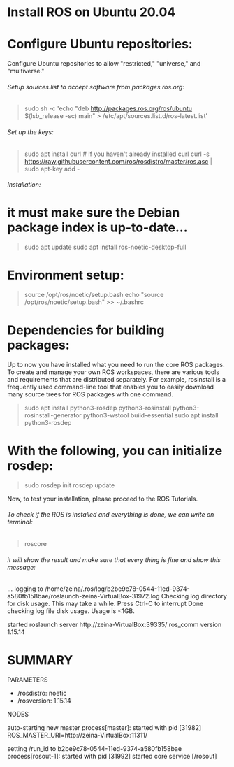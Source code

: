 # Install ROS on Ubuntu 20.04

# Configure  Ubuntu repositories:

Configure  Ubuntu repositories to allow "restricted," "universe," and "multiverse."


###### Setup sources.list  to accept software from packages.ros.org:

> sudo sh -c 'echo "deb http://packages.ros.org/ros/ubuntu $(lsb_release -sc) main" > /etc/apt/sources.list.d/ros-latest.list'

###### Set up the keys:

> sudo apt install curl # if you haven't already installed curl
curl -s https://raw.githubusercontent.com/ros/rosdistro/master/ros.asc | sudo apt-key add -

###### Installation:

it must make sure the Debian package index is up-to-date...
=
> sudo apt update
> sudo apt install ros-noetic-desktop-full

Environment setup:
=======
> source /opt/ros/noetic/setup.bash
> echo "source /opt/ros/noetic/setup.bash" >> ~/.bashrc

Dependencies for building packages:
=======
Up to now you have installed what you need to run the core ROS packages. To create and manage your own ROS workspaces, there are various tools and requirements that are distributed separately. For example, rosinstall is a frequently used command-line tool that enables you to easily download many source trees for ROS packages with one command. 

> sudo apt install python3-rosdep python3-rosinstall python3-rosinstall-generator python3-wstool build-essential
> sudo apt install python3-rosdep

With the following, you can initialize rosdep:
========

> sudo rosdep init
> rosdep update

Now, to test your installation, please proceed to the ROS Tutorials. 


###### To check if the ROS is installed and everything is done, we can write on terminal:

> roscore


###### it will show the result and make sure that every thing is fine and show this message:


... logging to /home/zeina/.ros/log/b2be9c78-0544-11ed-9374-a580fb158bae/roslaunch-zeina-VirtualBox-31972.log
Checking log directory for disk usage. This may take a while.
Press Ctrl-C to interrupt
Done checking log file disk usage. Usage is <1GB.

started roslaunch server http://zeina-VirtualBox:39335/
ros_comm version 1.15.14


SUMMARY
========

PARAMETERS
 * /rosdistro: noetic
 * /rosversion: 1.15.14

NODES

auto-starting new master
process[master]: started with pid [31982]
ROS_MASTER_URI=http://zeina-VirtualBox:11311/

setting /run_id to b2be9c78-0544-11ed-9374-a580fb158bae
process[rosout-1]: started with pid [31992]
started core service [/rosout]
